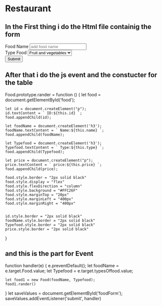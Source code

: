 # Restaurant

## In the First thing i do the Html file containig the form 

   <form id="foodForm">
            <div>
                <label for="foodName">Food Name</label>
                <input type="text" id="foodName" name="Food" placeholder="add food name" />
            </div>
            <div>
                <label for="Typefood">Type Food</label>
                <select name="typesOffood" id="Typefood">
                    <option value="Fruit and vegetables" name="food1">Fruit and vegetables</option>
                    <option value="Starchy food" name="food1">Starchy food</option>
                    <option value="Dairy" name="food1">Dairy</option>
                    <option value="Protein" name="food1">Protein</option>
                    <option value="Fat" name="food1">Fat</option>
                </select>
            </div>
            <button id="save" type="submit">Submit</button>
        </form>


## After that i do the js event and the constucter for the table
Food.prototype.rander = function () {
    let food = document.getElementById('food');

    let id = document.createElement("p");
    id.textContent = ` ID:${this.id} `;
    food.appendChild(id);

    let foodName = document.createElement('h3');
    foodName.textContent = ` Name:${this.name} `;
    food.appendChild(foodName);

    let Typefood = document.createElement('h3');
    Typefood.textContent = ` Type:${this.type} `;
    food.appendChild(Typefood);

    let price = document.createElement("p");
    price.textContent = ` price:${this.price} `;
    food.appendChild(price);

    food.style.border = "2px solid black"
    food.style.display = "flex"
    food.style.flexDirection = "column"
    food.style.background = "#FFC26F"
    food.style.marginTop = "20px"
    food.style.marginLeft = "400px"
    food.style.marginRight = "400px"


    id.style.border = "2px solid black"
    foodName.style.border = "2px solid black"
    Typefood.style.border = "2px solid black"
    price.style.border = "2px solid black"
}

## and this is the part for Event 
function handler(e) {
    e.preventDefault();
    let foodName = e.target.Food.value;
    let Typefood = e.target.typesOffood.value;

    let food1 = new Food(foodName, Typefood);
    food1.rander()
}
let saveValues = document.getElementById('foodForm');
saveValues.addEventListener('submit', handler)
